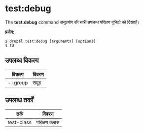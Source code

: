 # test:debug
The **test:debug** command अनुप्रयोग की सारी उपलब्ध परिक्षण यूनिटो को दिखाएँ।

**प्रयोग:**
```
$ drupal test:debug [arguments] [options] 
$ td  
```

## उपलब्ध विकल्प
विकल्प | विवरण
-------|-------------
--group | समूह

## उपलब्ध तर्कों  
तर्क | विवरण
---------|-------------
test-class | परिक्षण क्लास
